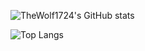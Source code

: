 ![TheWolf1724's GitHub stats](https://github-readme-stats.vercel.app/api?username=TheWolf1724&show_icons=true&theme=radical)

![Top Langs](https://github-readme-stats.vercel.app/api/top-langs/?username=TheWolf1724&layout=compact&theme=radical)